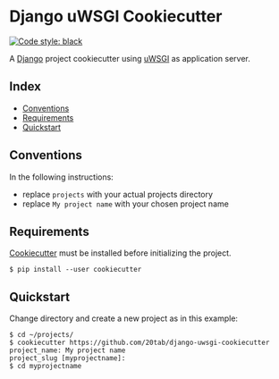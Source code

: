 # Django uWSGI Cookiecutter <!-- omit in toc -->

[![Code style: black](https://img.shields.io/badge/code%20style-black-000000.svg)](https://github.com/python/black)

A [Django](https://docs.djangoproject.com) project cookiecutter using [uWSGI](https://uwsgi-docs.readthedocs.io) as application server.

## Index <!-- omit in toc -->

- [Conventions](#conventions)
- [Requirements](#requirements)
- [Quickstart](#quickstart)

## Conventions

In the following instructions:

- replace `projects` with your actual projects directory
- replace `My project name` with your chosen project name

## Requirements

[Cookiecutter](https://cookiecutter.readthedocs.io) must be installed before initializing the project.

```shell
$ pip install --user cookiecutter
```

## Quickstart

Change directory and create a new project as in this example:

```shell
$ cd ~/projects/
$ cookiecutter https://github.com/20tab/django-uwsgi-cookiecutter
project_name: My project name
project_slug [myprojectname]:
$ cd myprojectname
```

